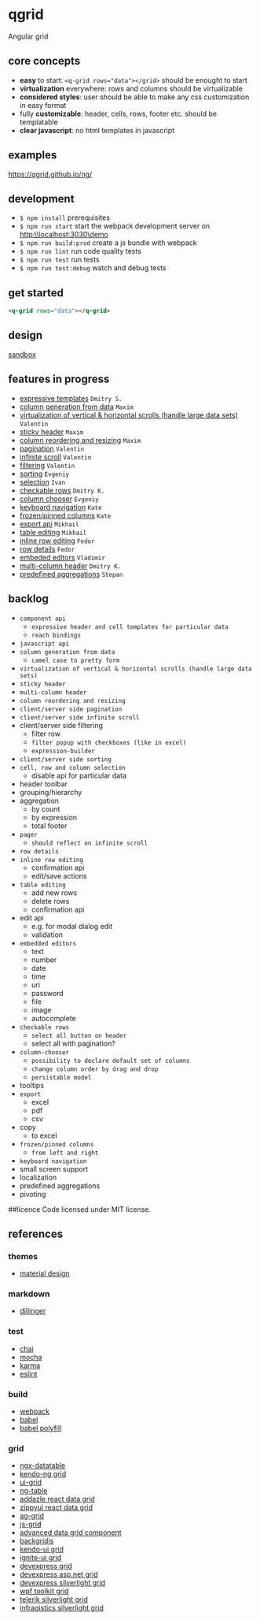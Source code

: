 # qgrid
Angular grid

## core concepts
* **easy** to start: ```<q-grid rows="data"></grid>``` should be enought to start
* **virtualization** everywhere: rows and columns should be virtualizable
* **considered styles**: user should be able to make any css customization in easy format
* fully **customizable**: header, cells, rows, footer etc. should be templatable
* **clear javascript**: no html templates in javascript

## examples
https://qgrid.github.io/ng/

## development
* `$ npm install` prerequisites
* `$ npm run start` start the webpack development server on [http:\\\\localhost:3030\demo](http:\\localhost:3030\demo)
* `$ npm run build:prod` create a js bundle with webpack
* `$ npm run lint` run code quality tests
* `$ npm run test` run tests
* `$ npm run test:debug` watch and debug tests

## get started
```html
<q-grid rows="data"></q-grid>
```

## design
[sandbox](https://github.com/qgrid/ng/blob/master/docs/sandbox.md)

## features in progress
* [expressive templates](https://github.com/qgrid/ng/blob/master/docs/template.md) `Dmitry S.`
* [column generation from data](https://github.com/qgrid/ng/blob/master/docs/column.generation.md) `Maxim`
* [virtualization of vertical & horizontal scrolls (handle large data sets)](https://github.com/qgrid/ng/blob/master/docs/scroll.virtual.md) `Valentin`
* [sticky header](https://github.com/qgrid/ng/blob/master/docs/header.sticky.md) `Maxim`
* [column reordering and resizing](https://github.com/qgrid/ng/blob/master/docs/header.sticky.md) `Maxim`
* [pagination](https://github.com/qgrid/ng/blob/master/docs/pagination.md) `Valentin`
* [infinite scroll](https://github.com/qgrid/ng/blob/master/docs/scroll.infinite.md) `Valentin`
* [filtering](https://github.com/qgrid/ng/blob/master/docs/filter.md) `Valentin`
* [sorting](https://github.com/qgrid/ng/blob/master/docs/sorting.md) `Evgeniy`
* [selection](https://github.com/qgrid/ng/blob/master/docs/selection.md) `Ivan`
* [checkable rows](https://github.com/qgrid/ng/blob/master/docs/row.checkable.md) `Dmitry K.`
* [column chooser](https://github.com/qgrid/ng/blob/master/docs/column.chooser.md) `Evgeniy`
* [keyboard navigation](https://github.com/qgrid/ng/blob/master/docs/navigation.md) `Kate`
* [frozen/pinned columns](https://github.com/qgrid/ng/blob/master/docs/column.pin.md) `Kate`
* [export api](https://github.com/qgrid/ng/blob/master/docs/export.md) `Mikhail`
* [table editing](https://github.com/qgrid/ng/blob/master/docs/table.editing.md) `Mikhail`
* [inline row editing](https://github.com/qgrid/ng/blob/master/docs/row.editing.inline.md) `Fedor`
* [row details](https://github.com/qgrid/ng/blob/master/docs/row.details.md) `Fedor`
* [embeded editors](https://github.com/qgrid/ng/blob/master/docs/cell.editing.md) `Vladimir`
* [multi-column header](https://github.com/qgrid/ng/blob/master/docs/header.multi-column.md) `Dmitry K.`
* [predefined aggregations](https://github.com/qgrid/ng/blob/master/docs/column.aggregation.md) `Stepan`
 

## backlog
* `component api`
    *   `expressive header and cell templates for particular data`
    *   `reach bindings`
* `javascript api`
* `column generation from data`
    * `camel case to pretty form`
* `virtualization of vertical & horizontal scrolls (handle large data sets)`
* `sticky header`
* `multi-column header`
* `column reordering and resizing`
* `client/server side pagination`
* `client/server side infinite scroll`
* client/server side filtering
    *  filter row
    *  `filter popup with checkboxes (like in excel)`
    *  `expression-builder`
* `client/server side sorting`
* `cell, row and column selection`
    * disable api for particular data
* header toolbar
* grouping/hierarchy
* aggregation
    * by count
    * by expression
    * total footer
* `pager`
    * `should reflect on infinite scroll`
* `row details`
* `inline row editing`
    * confirmation api
    * edit/save actions
* `table editing`
    *  add new rows
    *  delete rows
    *  confirmation api
*  edit api
    *  e.g. for modal dialog edit
    *  validation
* `embedded editors`
    *  text
    *  number
    *  date
    *  time
    *  uri
    *  password
    *  file
    *  image
    *  autocomplete
* `checkable rows`
    *  `select all button on header`
    *  select all with pagination?
* `column-chooser`
    * `possibility to declare default set of columns`
    * `change column order by drag and drop`
    * `persistable model`
* tooltips
* `export`
    * excel
    * pdf
    * csv
* copy
    *  to excel
* `frozen/pinned columns`
    *  `from left and right`
* `keyboard navigation`
* small screen support
* localization
* predefined aggregations
* pivoting

##licence
Code licensed under MIT license.

## references

### themes
* [material design](https://material.io/guidelines/components/data-tables.html)

### markdown
* [dillinger](http://dillinger.io/)

### test
* [chai](http://chaijs.com/api/bdd/)
* [mocha](https://mochajs.org/#getting-started)
* [karma](https://karma-runner.github.io/1.0/index.html)
* [eslint](http://eslint.org/)

### build

* [webpack](http://webpack.github.io/docs/)
* [babel](https://babeljs.io/)
* [babel polyfill](http://babeljs.io/docs/usage/polyfill/)

### grid
* [ngx-datatable](https://github.com/swimlane/ngx-datatable)
* [kendo-ng grid](http://www.telerik.com/kendo-angular-ui/components/grid/)
* [ui-grid](http://ui-grid.info/docs/#/tutorial)
* [ng-table](http://ng-table.com/#/)
* [addazle react data grid](http://adazzle.github.io/react-data-grid/examples.html#/all-features)
* [zippyui react data grid](http://zippyui.com/react-datagrid/#/examples/basic)
* [ag-grid](https://www.ag-grid.com/example.php)
* [js-grid](http://js-grid.com/demos/)
* [advanced data grid component](https://codepen.io/andrewcourtice/pen/VabXQV)
* [backgridjs](http://backgridjs.com/index.html#complete-example)
* [kendo-ui grid](http://demos.telerik.com/kendo-ui/grid/index)
* [ignite-ui grid](http://www.igniteui.com/grid/_ga=1.24026938.1636625595.1482499194)
* [devexpress grid](https://js.devexpress.com/Demos/WidgetsGallery/Demo/Data_Grid/LocalDataSource/jQuery/Light/)
* [devexpress asp.net grid](https://www.devexpress.com/Products/NET/Controls/ASP/Grid/demos.xml)
* [devexpress silverlight grid](https://demos.devexpress.com/DemoCenter/Silverlight/?GridDemo#Page=Modules?Product=DXGrid.SL)
* [wpf toolkit grid](http://wpftoolkit.codeplex.com/wikipage?title=DataGrid&referringTitle=Documentation)
* [telerik silverlight grid](http://demos.telerik.com/silverlight/#GridView/FirstLook)
* [infragistics silverlight grid](http://www.infragistics.com/samples/silverlight/grid/overview)